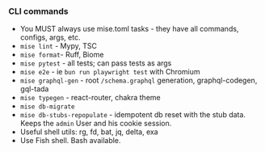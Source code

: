 ### CLI commands

- You MUST always use mise.toml tasks - they have all commands, configs, args, etc.
- `mise lint` - Mypy, TSC
- `mise format`- Ruff, Biome
- `mise pytest` - all tests; can pass tests as args
- `mise e2e` - ie `bun run playwright test` with Chromium
- `mise graphql-gen` - root `/schema.graphql` generation, graphql-codegen, gql-tada
- `mise typegen` - react-router, chakra theme
- `mise db-migrate`
- `mise db-stubs-repopulate` - idempotent db reset with the stub data. Keeps the `admin` User and his cookie session.
- Useful shell utils: rg, fd, bat, jq, delta, exa
- Use Fish shell. Bash available.
